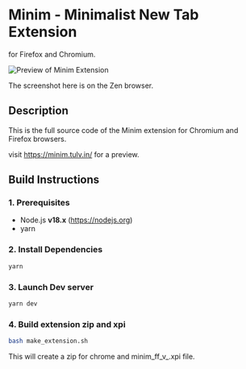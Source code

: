 # Minim - Minimalist New Tab Extension 

for Firefox and Chromium.

![Preview of Minim Extension](minim.png)

The screenshot here is on the Zen browser.

## Description
This is the full source code of the Minim extension for Chromium and Firefox browsers.

visit https://minim.tulv.in/ for a preview.

## Build Instructions

### 1. Prerequisites
- Node.js **v18.x** (https://nodejs.org)
- yarn

### 2. Install Dependencies
```bash
yarn
```

### 3. Launch Dev server
```bash
yarn dev
```

### 4. Build extension zip and xpi
```bash
bash make_extension.sh
```
This will create a zip for chrome and minim_ff_v_<version>.xpi file.